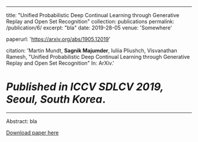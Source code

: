 ---
title: "Unified Probabilistic Deep Continual Learning through Generative Replay and Open Set Recognition"
collection: publications
permalink: /publication/6/
excerpt: "bla"
date: 2019-28-05
venue: 'Somewhere'

 paperurl: 'https://arxiv.org/abs/1905.12019'

citation: 'Martin Mundt, <b>Sagnik Majumder</b>, Iuliia Pliushch, Visvanathan Ramesh, &quot;Unified Probabilistic Deep Continual Learning through Generative Replay and Open Set Recognition&quot; In: ArXiv.'

#  <i>Published in ICCV SDLCV 2019, Seoul, South Korea</i>.

 ---
Abstract: bla

[Download paper here](https://arxiv.org/pdf/1905.12019.pdf)
